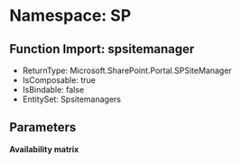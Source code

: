 # Namespace: SP

## Function Import: spsitemanager

- ReturnType: Microsoft.SharePoint.Portal.SPSiteManager
- IsComposable: true
- IsBindable: false
- EntitySet: Spsitemanagers

## Parameters

**Availability matrix**

